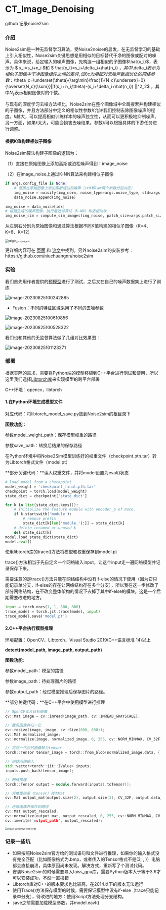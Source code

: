 # CT_Image_Denoising
github 记录noise2sim

### 介绍

Noise2sim是一种无监督学习算法，受Noise2noise的启发，在无监督学习的基础上引入相似性，Noise2sim关键思想是用相似的目标替代干净的图像或配对的噪声。具体来说，给定输入的噪声图像，先构造一组相似的子图像$\hat{x_i}$，表示为 $ x_i=s_i+n_i $和 $ \hat{x_i}=s_i+\delta_i+\hat{n_i} $，其中$\delta_i$表示为相似子图像中干净图像组件之间的差异,设$θc$为用配对无噪声数据优化的网络参数：$\theta_c=\underset{\theta}{\arg\min}\frac{1}{N_c}\underset{i=0}{\overset{N_c}{\sum}}||f(s_i+n_i;\theta)-(s_i+\delta_i+\hat{n_i}) ||^2_2$  ，其中$N_s$表示相似图像对的个数。

与现有的深度学习去噪方法相比，Noise2sim在整个图像域中全局搜索并构建相似的子图像，并且方法部分中定义的相似性参数$K$允许我们控制去除图像噪声的程度。$k$越大，可以提高相似训练样本的噪声独立性，从而可以更积极地抑制噪声。另一方面，如果$k$太大，可能会损害去噪结果。参数k可以根据具体的下游任务进行调整。

#### 根据$K$值构建相似子图像

Noise2sim算法构建子图像的逻辑为：

（1）直接在原始图像上添加高斯或泊松噪声得到：image_noise

（2）在image_noise上通过K-NN算法来构建相似子图像

```python
if args.config_file is None:
    # 直接在原始图像上添加高斯或泊松噪声（std和lam两个参数分别对应）
	img_noise = noisify(img_norm, noise_type=args.noise_type, std=args.std, lam=args.lam) * 255.
	data_noise.append(img_noise)
    ...
img_noise = data_noise[idx]
# 根据生成的噪声图像，执行最近邻算法（K-NN）构造相似块
img_noise_sim = compute_sim_images(img_noise, patch_size=args.patch_size, num_select=args.num_sim,img_ori=img_noise_norm)
```

从左到右分别为原始图像和通过算法根据不同K值构建的相似子图像（K=4、K=8、K=12）

<img src="D:\工作\周报\sensview\8.3\origin.png" alt="origin" style="zoom: 67%;" /><img src="D:\工作\周报\sensview\8.3\k=4.jpg" alt="k=4" style="zoom: 33%;" /><img src="D:\工作\周报\sensview\8.3\k=8.jpg" alt="k=8" style="zoom: 33%;" /><img src="D:\工作\周报\sensview\8.3\k=16.jpg" alt="k=16" style="zoom:33%;" />



更详细内容可在 [页面](http://chuangniu.info/projects/noise2im/) 和 [论文](https://arxiv.org/abs/2011.03384)中找到。另外noise2sim的安装参考：https://github.com/niuchuangnn/noise2sim

### 实验

我们首先用作者提供的[预模型](https://drive.google.com/drive/folders/1DKovoPvxq6IWjgo_hfx1NQ0wdqHwB3Gy)进行了测试，之后又在自己的噪声数据集上进行了训练

![image-20230825100242885](C:\Users\Nieyu\AppData\Roaming\Typora\typora-user-images\image-20230825100242885.png)

- Fusion：不同的特征区域采用了不同的去噪参数



![image-20230825100610856](C:\Users\Nieyu\AppData\Roaming\Typora\typora-user-images\image-20230825100610856.png)

![image-20230825100528322](C:\Users\Nieyu\AppData\Roaming\Typora\typora-user-images\image-20230825100528322.png)

我们也和其他的无监督算法做了几组对比效果图：

![image-20230825101123271](C:\Users\Nieyu\AppData\Roaming\Typora\typora-user-images\image-20230825101123271.png)

### 部署

根据实际的需求，需要将Python端的模型移植到C++平台进行测试和使用，所以这里我们选择[Libtorch库](https://pytorch.org/cppdocs/installing.html)来实现模型的跨平台部署

C++环境：opencv，libtorch

#### 1.在Python环境生成模型文件

对应代码：将libtorch_model_save.py放到Noise2sim的根目录下

**函数功能：**

参数model_weight_path：保存模型权重的路径

参数save_path：转换后结果的保存路径

在Python环境中将Noise2Sim模型训练好的权重文件（checkpoint.pth.tar）转为Libtorch格式文件（model.pt）

**部分关键代码：**读入权重文件，并将model设置为eval()状态

```python
# load model from a checkpoint
model_weight = 'checkpoint_final.pth.tar'
checkpoint = torch.load(model_weight)
state_dict = checkpoint['state_dict']

for k in list(state_dict.keys()):
    # Initialize the feature module with encoder_q of moco.
    if k.startswith('module'):
        # remove prefix
        state_dict[k[len('module.'):]] = state_dict[k]
    # delete renamed or unused k
    del state_dict[k]
model.load_state_dict(state_dict)
model.eval()
```

使用libtorch库的trace()方法将模型和权重保存到model.pt

trace()方法相当于先自定义一个网络输入input，让这个input走一遍网络模型并记录保存下来。

需要注意的是trace()方法只能在网络结构中没有if-else的情况下使用（因为它只能记录单分支，if-else的存在让网络结构存在多个分支），所以我在这一步修改了部分网络结构，在不改变整体架构的情况下去掉了其中if-else的模块。这是一个后期需要改进的地方。

```python
input = torch.ones(1, 1, 800, 800)
trace_model = torch.jit.trace(model, input)
trace_model.save('model.pt')
```

#### 2.C++平台执行模型推理

环境配置：OpenCV、Libtorch、Visual Studio 2019(C++语言标准 14)以上

**detect(model_path, image_path, output_path)**

**函数功能:**

参数model_path：模型的路径

参数image_path：待处理图片的路径

参数output_path：经过模型推理后保存图片的路径。

**部分关键代码：**在C++平台中使用模型进行推理

```C++
// OpenCV读入目标图像
cv::Mat image = cv::imread(image_path, cv::IMREAD_GRAYSCALE);

// 裁剪图像并归一化
cv::resize(image, image, cv::Size(800, 800));
cv::Mat normalized_image;
cv::normalize(image, normalized_image, 0, 255, cv::NORM_MINMAX, CV_32F);

// 将归一化后的图像转为tensor
torch::Tensor tensor_image = torch::from_blob(normalized_image.data, { 1, 1, 800, 800}, torch::kFloat);

// 创建网络输入
std::vector<torch::jit::IValue> inputs;
inputs.push_back(tensor_image);

// 网络推理
torch::Tensor output = module.forward(inputs).toTensor();

// 将推理结果（tensor）转为Mat
cv::Mat output_mat(output.size(2), output.size(3), CV_32F, output.data_ptr<float>());

// 还原图像并保存到路径
cv::Mat output_rescaled;
cv::normalize(output_mat, output_rescaled, 0, 255, cv::NORM_MINMAX, CV_8U);
cv::imwrite('output_path', output_rescaled);
```

<img src="C:\Users\Nieyu\AppData\Roaming\Typora\typora-user-images\image-20230825103510785.png" alt="image-20230825103510785" style="zoom:50%;" />

### 记录一些坑

- 如果按照Noise2sim官方给的测试语句和文件进行推理，如果你的输入格式没有完全匹配（比如图像格式为.bmp，或者传入的Tensor格式不是(3, , )）电脑都会直接崩溃，具体原因尚未发现。解决方式，重新写了个测试代码。
- 安装Noise2sim的时候需要导入faiss_gpu库，需要Python版本大于等于3.9才可以安装成功，不然一直报错
- Libtorch库对C++的版本要求也比较高，在2014以下的版本无法运行
- 使用Trace()方法保存模型的时候，需要保证模型中没有if-else（trace只能记录单分支），待改进的地方：使用Script方法处理分支结构。
- save之前需要加载模型参数，并model.eavl()
